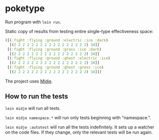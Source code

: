 # poketype

Run program with  `lein run`.

Static copy of results from testing entire single-type effectiveness space:

```clojure
([(:fight :flying :ground :electric :ice :dark)
  [(2 2 2 2 2 2 2 2 2 2 2 2 2 2 2 2 2) 34]]
 [(:fight :flying :ground :grass :ice :dark)
  [(2 2 2 2 2 2 2 2 2 2 2 2 2 2 2 2 2) 34]]
 [(:fight :flying :ground :ghost :electric :ice)
  [(2 2 2 2 2 2 2 2 2 2 2 2 2 2 2 2 2) 34]]
 [(:fight :flying :ground :ghost :grass :ice)
  [(2 2 2 2 2 2 2 2 2 2 2 2 2 2 2 2 2) 34]])
```
The project uses [Midje](https://github.com/marick/Midje/).

## How to run the tests

`lein midje` will run all tests.

`lein midje namespace.*` will run only tests beginning with "namespace.".

`lein midje :autotest` will run all the tests indefinitely. It sets up a
watcher on the code files. If they change, only the relevant tests will be
run again.
